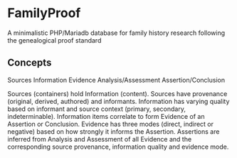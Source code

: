 # FamilyProof
A minimalistic PHP/Mariadb database for family history research following the genealogical proof standard

## Concepts
Sources
Information
Evidence
Analysis/Assessment
Assertion/Conclusion

Sources (containers) hold Information (content). Sources have provenance (original, derived, authored) and informants. Information has varying quality based on informant and source context (primary, secondary, indeterminable).
Information items correlate to form Evidence of an Assertion or Conclusion. Evidence has three modes (direct, indirect or negative) based on how strongly it informs the Assertion. Assertions are inferred from Analysis and Assessment of all Evidence and the corresponding source provenance, information quality and evidence mode.